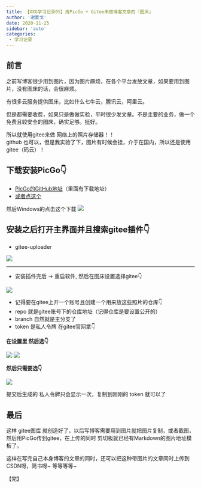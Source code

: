 ```yaml
---
title: 【XXG学习记录05】用PicGo + Gitee来做博客文章的『图床』
author: '谢夏戈'
date: 2020-11-25
sidebar: 'auto'
categories:
 - 学习记录
---
```


## 前言

之前写博客很少用到图片，因为图片麻烦，在各个平台发放文章，如果要用到图片，没有图床的话，会很麻烦。

有很多云服务提供图床，比如什么七牛云，腾讯云，阿里云。

但是都需要收费，如果只是做做实验，平时很少发文章。不是主要的业务，做一个免费且较安全的图床，确实足够。挺好。

所以就使用gitee来做 网络上的照片存储器！！  
github 也可以，但是我实验了下，图片有时候会挂，介于在国内，所以还是使用gitee（码云）！

## 下载安装PicGo👇

- [PicGo的GitHub地址](https://github.com/Molunerfinn/PicGo)（里面有下载地址）
- [或者点这个](https://github.com/Molunerfinn/PicGo/releases)

然后Windows的点击这个下载
![](https://gitee.com/XXGGG/img/raw/master/img/blog5-0.png)


## 安装之后打开主界面并且搜索gitee插件👇

- gitee-uploader 

![](https://gitee.com/XXGGG/img/raw/master/img/blog5-1.png)

--- 

- 安装插件完后 -> 重启软件, 然后在图床设置选择gitee👇

![](https://gitee.com/XXGGG/img/raw/master/img/blog5-2.png)

- 记得要在gitee上开一个账号且创建一个用来放这些照片的仓库👇
- repo 就是gitee账号下的仓库地址（记得仓库是要设置公开的）
- branch 自然就是主分支了
- token 是私人令牌 在gitee官网拿👇

**在设置里 然后选👇**  

![](https://gitee.com/XXGGG/img/raw/master/img/blog5-3.png)
![](https://gitee.com/XXGGG/img/raw/master/img/blog5-4.png)


**然后只需要选👇**

![](https://gitee.com/XXGGG/img/raw/master/img/blog5-5.png)

提交后生成的 私人令牌只会显示一次，复制到刚刚的 token 就可以了

## 最后

这样 gitee图库 就创造好了，以后写博客需要用到图片就把图片复制，或者截图，然后用PicGo传到gitee，在上传的同时 剪切板就已经有Markdown的图片地址模板了。

这样在写完自己本身博客的文章的同时，还可以把这种带图片的文章同时上传到CSDN呀，简书呀~ 等等等等~ 

【完】